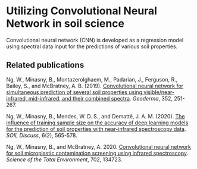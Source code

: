 # Utilizing Convolutional Neural Network in soil science
Convolutional neural network (CNN) is developed as a regression model using spectral data input for the predictions of various soil properties.

## Related publications
Ng, W., Minasny, B., Montazerolghaem, M., Padarian, J., Ferguson, R., Bailey, S., and McBratney, A. B. (2019). [Convolutional neural network for simultaneous prediction of several soil properties using visible/near-infrared, mid-infrared, and their combined spectra](https://doi.org/10.1016/j.geoderma.2019.06.016). *Geoderma*, 352, 251-267.

Ng, W., Minasny, B., Mendes, W. D. S., and Demattê, J. A. M. (2020). [The influence of training sample size on the accuracy of deep learning models for the prediction of soil properties with near-infrared spectroscopy data](https://doi.org/10.5194/soil-6-565-2020). *SOIL Discuss*, 6(2), 565-578.

Ng, W., Minasny, B., and McBratney, A. 2020. [Convolutional neural network for soil microplastic contamination screening using infrared spectroscopy](https://doi.org/10.1016/j.scitotenv.2019.134723). *Science of the Total Environment*, 702, 134723.
